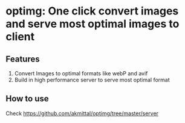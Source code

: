 # optimg: One click convert images and serve most optimal images to client


## Features
1. Convert Images to optimal formats like webP and avif
2. Build in high performance server to serve most optimal format


## How to use
Check https://github.com/akmittal/optimg/tree/master/server
